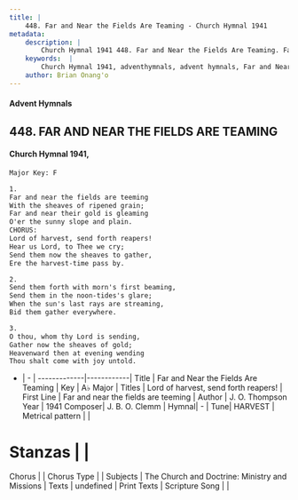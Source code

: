 ```yaml
---
title: |
    448. Far and Near the Fields Are Teaming - Church Hymnal 1941
metadata:
    description: |
        Church Hymnal 1941 448. Far and Near the Fields Are Teaming. Far and near the fields are teeming With the sheaves of ripened grain; Far and near their gold is gleaming O'er the sunny slope and plain. CHORUS: Lord of harvest, send forth reapers! Hear us Lord, to Thee we cry; Send them now the sheaves to gather, Ere the harvest-time pass by. 
    keywords:  |
        Church Hymnal 1941, adventhymnals, advent hymnals, Far and Near the Fields Are Teaming, Far and near the fields are teeming. Lord of harvest, send forth reapers!
    author: Brian Onang'o
---
```


#### Advent Hymnals
## 448. FAR AND NEAR THE FIELDS ARE TEAMING
####  Church Hymnal 1941,

```txt
Major Key: F

1.
Far and near the fields are teeming
With the sheaves of ripened grain;
Far and near their gold is gleaming
O'er the sunny slope and plain.
CHORUS:
Lord of harvest, send forth reapers!
Hear us Lord, to Thee we cry;
Send them now the sheaves to gather,
Ere the harvest-time pass by.

2.
Send them forth with morn's first beaming,
Send them in the noon-tides's glare;
When the sun's last rays are streaming,
Bid them gather everywhere.

3.
O thou, whom thy Lord is sending,
Gather now the sheaves of gold;
Heavenward then at evening wending
Thou shalt come with joy untold.

```

- |   -  |
-------------|------------|
Title | Far and Near the Fields Are Teaming |
Key | A♭ Major |
Titles | Lord of harvest, send forth reapers! |
First Line | Far and near the fields are teeming |
Author | J. O. Thompson
Year | 1941
Composer| J. B. O. Clemm |
Hymnal|  - |
Tune| HARVEST |
Metrical pattern | |
# Stanzas |  |
Chorus |  |
Chorus Type |  |
Subjects | The Church and Doctrine: Ministry and Missions |
Texts | undefined |
Print Texts | 
Scripture Song |  |
    
